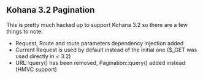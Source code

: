 Kohana 3.2 Pagination
---

This is pretty much hacked up to support Kohana 3.2 so there are a few things to note:

- Request, Route and route parameters dependency injection added
- Current Request is used by default instead of the initial one ($_GET was used directly in < 3.2)
- URL::query() has been removed, Pagination::query() added instead (HMVC support)